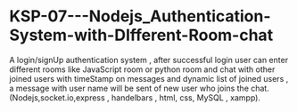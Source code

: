 # KSP-07---Nodejs_Authentication-System-with-DIfferent-Room-chat
A login/signUp authentication system , after successful login user can enter different rooms like JavaScript room or python room and chat with other joined users with timeStamp on messages and dynamic list of joined users , a message with user name will be sent of new user who joins the chat.(Nodejs,socket.io,express , handelbars , html, css, MySQL , xampp).
